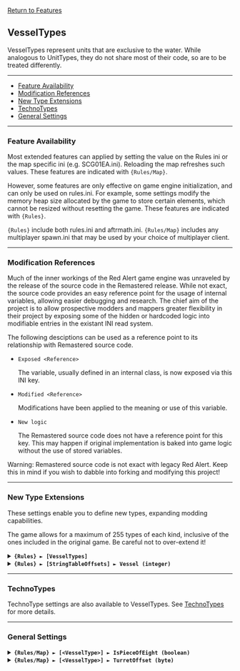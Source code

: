[Return to Features](./features.md)

## VesselTypes

VesselTypes represent units that are exclusive to the water. While analogous to UnitTypes, they do not share most of their code, so are to be treated differently.

-------

 - [Feature Availability](#feature-availability)
 - [Modification References](#modification-references) 
 - [New Type Extensions](#new-type-extensions) 
 - [TechnoTypes](#technotypes) 
 - [General Settings](#general-settings) 

-------

### Feature Availability

Most extended features can applied by setting the value on the Rules ini or the map specific ini (e.g. SCG01EA.ini). Reloading the map refreshes such values. These features are indicated with `{Rules/Map}`.

However, some features are only effective on game engine initialization, and can only be used on rules.ini. For example, some settings modify the memory heap size allocated by the game to store certain elements, which cannot be resized without resetting the game. These features are indicated with `{Rules}`.

`{Rules}` include both rules.ini and aftrmath.ini. `{Rules/Map}` includes any multiplayer spawn.ini that may be used by your choice of multiplayer client.

-------

### Modification References

Much of the inner workings of the Red Alert game engine was unraveled by the release of the source code in the Remastered release. While not exact, the source code provides an easy reference point for the usage of internal variables, allowing easier debugging and research. The chief aim of the project is to allow prospective modders and mappers greater flexibility in their project by exposing some of the hidden or hardcoded logic into modifiable entries in the existant INI read system.

The following desciptions can be used as a reference point to its relationship with Remastered source code.

 - ```Exposed <Reference>```
   
   The variable, usually defined in an internal class, is now exposed via this INI key.

 - ```Modified <Reference>```
   
   Modifications have been applied to the meaning or use of this variable.

 - ```New logic```

   The Remastered source code does not have a reference point for this key. This may happen if original implementation is baked into game logic without the use of stored variables.

Warning: Remastered source code is not exact with legacy Red Alert. Keep this in mind if you wish to dabble into forking and modifying this project!

-------

### New Type Extensions

These settings enable you to define new types, expanding modding capabilities.

The game allows for a maximum of 255 types of each kind, inclusive of the ones included in the original game. Be careful not to over-extend it!


<details>
  <summary><b><code>{Rules} ► [VesselTypes]</code></b></summary>

```New logic```

This section carries a zero-based list of IDs to be recognized as new VesselType.

Care must be taken that the list keys follow the zero-based index exactly. Duplicate keys (e.g. two '0='), or missing keys, may crash the game at boot. The requirement for strict ordering may change in the future.

Example as follows:

```ini
[VesselTypes]
0=BSHIP
1=CARR
```

</details>

<details>
  <summary><b><code>{Rules} ► [StringTableOffsets] ► Vessel (integer)</code></b></summary>

```New logic```
  
The `Name` entries can be used to set the names of objects, but is limited to 30 across all instances before the game crashes. Instead, it is recommended to utilize `CONQUER.ENG` and its language counterparts to supply these names.

This specifies the string entry location within `CONQUER.ENG` of new technotype entries. The index used is denoted by [Type] + [index in the new types section] + 1.

For example, if `[StringTableOffsets] ► Vessel` is set to 400 and `[VesselTypes] ► 2` is set to BSHIP, then the string table entry for `[BSHIP]` is 400 + 2 + 1 = **403**

Ensure that `CONQUER.ENG` has sufficient entries, as attempting to read a missing entry will crash the game when hovering over the affected unit.

Do not create entries that exceed 1000 as the game will route to `DEBUG.ENG` instead, which for now is beyond the scope of the project.

If not defined, or set to -1, all additional unit types will default their names to the 'Civilian' text entry.

</details>

-------

### TechnoTypes

TechnoType settings are also available to VesselTypes. See [TechnoTypes](./technotypes.md) for more details.

-------

### General Settings

<details>
  <summary><b><code>{Rules/Map} ► [&lt;VesselType&gt;] ► IsPieceOfEight (boolean)</code></b></summary>

```Exposed UnitTypeClass->IsPieceOfEight```

*Functionality to be determined*

</details>

<details>
  <summary><b><code>{Rules/Map} ► [&lt;VesselType&gt;] ► TurretOffset (byte)</code></b></summary>

```Exposed UnitTypeClass->TurretOffset```

*Functionality to be determined*

</details>
